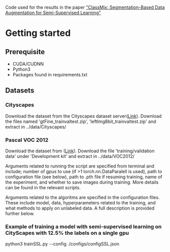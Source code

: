 Code used for the results in the paper  ["ClassMix: Segmentation-Based Data Augmentation for Semi-Supervised Learning"](https://arxiv.org/abs/2007.07936)
# Getting started
## Prerequisite
*  CUDA/CUDNN 
*  Python3
*  Packages found in requirements.txt

## Datasets

### Cityscapes
Download the dataset from the Cityscapes dataset server([Link](https://www.cityscapes-dataset.com/)). Download the files named 'gtFine_trainvaltest.zip', 'leftImg8bit_trainvaltest.zip' and extract in ../data/Cityscapes/

### Pascal VOC 2012
Download the dataset from ([Link](http://host.robots.ox.ac.uk/pascal/VOC/voc2012/)). Download the file 'training/validation data' under 'Development kit' and extract in ../data/VOC2012/

Arguments related to running the script are specified from terminal and include; number of gpus to use (if >1 torch.nn.DataParalell is used), path to configuration file (see below), path to .pth file if resuming training, name of the experiment, and whether to save images during training. More details can be found in the relevant scripts.

Arguments related to the algoritms are specified in the configuration files. These include model, data, hyperparameters related to the training, and what methods to apply on unlabeled data. A full description is provided further below.

### Example of training a model with semi-supervised learning on CityScapes with 12.5% the labels on a single gpu

python3 trainSSL.py --config ./configs/configSSL.json 
 